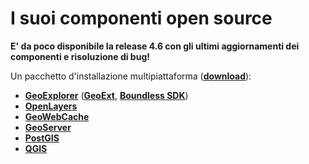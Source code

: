 #  I suoi componenti open source

**E' da poco disponibile la release 4.6 con gli ultimi aggiornamenti dei componenti e risoluzione di bug!**

Un pacchetto d'installazione multipiattaforma ([**download**](http://boundlessgeo.com/solutions/opengeo-suite/download/)):

* [**GeoExplorer**](http://suite.opengeo.org/geoexplorer) ([**GeoExt**](http://geoext.org), [**Boundless SDK**](http://suite.opengeo.org/opengeo-docs/webapps/install.html))
* [**OpenLayers**](http://openlayers.org)
* [**GeoWebCache**](http://geowebcache.org)
* [**GeoServer**](http://geoserver.org)
* [**PostGIS**](http://postgis.org)
* [**QGIS**](http://qgis.org)
